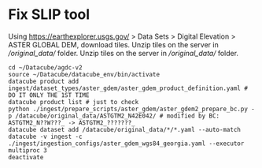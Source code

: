# Fix SLIP tool
Using https://earthexplorer.usgs.gov/ > Data Sets > Digital Elevation > ASTER GLOBAL DEM, download tiles.
Unzip tiles on the server in */original_data/* folder.
Unzip tiles on the server in */original_data/* folder.
```
cd ~/Datacube/agdc-v2
source ~/Datacube/datacube_env/bin/activate
datacube product add ingest/dataset_types/aster_gdem/aster_gdem_product_definition.yaml # DO IT ONLY THE 1ST TIME
datacube product list # just to check
python ./ingest/prepare_scripts/aster_gdem/aster_gdem2_prepare_bc.py -p /datacube/original_data/ASTGTM2_N42E042/ # modified by BC: ASTGTM2_N??W???_ -> ASTGTM2_???????_
datacube dataset add /datacube/original_data/*/*.yaml --auto-match
datacube -v ingest -c ./ingest/ingestion_configs/aster_gdem_wgs84_georgia.yaml --executor multiproc 3
deactivate
```
